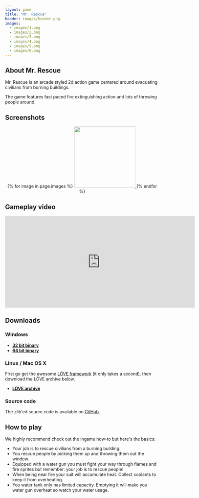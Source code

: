```yaml
---
layout: game
title: "Mr. Rescue"
header: images/header.png
images:
  - images/1.png
  - images/2.png
  - images/3.png
  - images/4.png
  - images/5.png
  - images/6.png
---
```

## About Mr. Rescue ##
Mr. Rescue is an arcade styled 2d action game centered around evacuating civilians from burning buildings.

The game features fast paced fire extinguishing action and lots of throwing people around.

## Screenshots ##
<div style="text-align: center">
{% for image in page.images %}
<a href="{{ image }}">
	<img src="{{ image }}" width="200" class="game-thumb" />
</a>
{% endfor %}
</div>

## Gameplay video ##

<iframe width="620" height="300" src="http://www.youtube.com/embed/5k7ctkHAURw" frameborder="0">
</iframe>

## Downloads ##

### Windows

* [**32 bit binary**](https://bitbucket.org/SimonLarsen/tangram-files/downloads/mrrescue-1.0-win-x86.zip)
* [**64 bit binary**](https://bitbucket.org/SimonLarsen/tangram-files/downloads/mrrescue-1.0-win-x64.zip)

### Linux / Mac OS X

First go get the awesome [LÖVE framework](http://love2d.org/) (it only takes a second), then download
the LÖVE archive below.

* [**LÖVE archive**](https://bitbucket.org/SimonLarsen/tangram-files/downloads/mrrescue-1.0.love)

### Source code ###

The zlib'ed source code is available on [GitHub](https://github.com/SimonLarsen/mrrescue).

## How to play ##

We highly recommend check out the ingame how-to but here's the basics:

* Your job is to rescue civilians from a burning building.
* You rescue people by picking them up and throwing them out the window.
* Equipped with a water gun you must fight your way through flames and fire sprites but remember: your job is to rescue people!
* When being near fire your suit will accumulate heat. Collect coolants to keep it from overheating.
* You water tank only has limited capacity. Emptying it will make you water gun overheat so watch your water usage.
